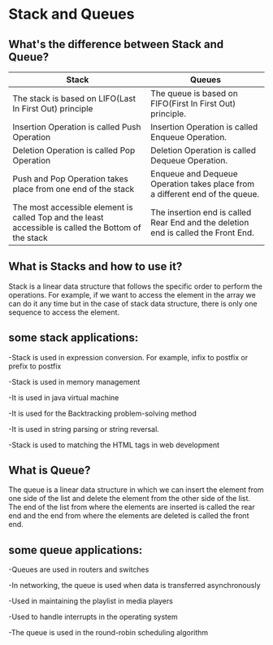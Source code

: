  # Stack and Queues
 
 
## What's the difference between Stack and Queue?
| Stack |Queues |
| --- | ----------- |
| The stack is based on LIFO(Last In First Out) principle |The queue is based on FIFO(First In First Out) principle.|
| Insertion Operation is called Push Operation |Insertion Operation is called Enqueue Operation.|
| Deletion Operation is called Pop Operation |Deletion Operation is called Dequeue Operation.|
| Push and Pop Operation takes place from one end of the stack |Enqueue and Dequeue Operation takes place from a different end of the queue.|
| The most accessible element is called Top and the least accessible is called the Bottom of the stack |The insertion end is called Rear End and the deletion end is called the Front End.|

## What is Stacks and how to use it?
 
 Stack is a linear data structure that follows the specific order to perform the operations. For example, if we want to access the element in the array we can do it any time but in the case of stack data structure, there is only one sequence to access the element.

## some stack applications: 
-Stack is used in expression conversion. For example, infix to postfix or prefix to postfix

-Stack is used in memory management

-It is used in java virtual machine

-It is used for the Backtracking problem-solving method

-It is used in string parsing or string reversal.

-Stack is used to matching the HTML tags in web development

 
 ## What is Queue?
 The queue is a linear data structure in which we can insert the element from one side of the list and delete the element from the other side of the list. The end of the list from where the elements are inserted is called the rear end and the end from where the elements are deleted is called the front end.

## some queue applications:
-Queues are used in routers and switches

-In networking, the queue is used when data is transferred asynchronously

-Used in maintaining the playlist in media players

-Used to handle interrupts in the operating system

-The queue is used in the round-robin scheduling algorithm

